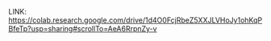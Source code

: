 LINK: https://colab.research.google.com/drive/1d4O0FcjRbeZ5XXJLVHoJy1ohKqPBfeTp?usp=sharing#scrollTo=AeA6RrpnZy-v
